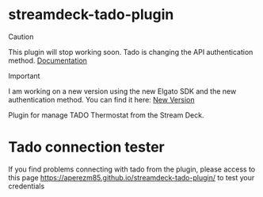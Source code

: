 # streamdeck-tado-plugin

> [!CAUTION]
> This plugin will stop working soon. Tado is changing the API authentication method.
> [Documentation](https://mattdavis90.github.io/node-tado-client/)

> [!IMPORTANT]
> I am working on a new version using the new Elgato SDK and the new authentication method. You can find it here:
> [New Version](https://github.com/aperezm85/streamdeck-tado-v2-plugin)

Plugin for manage TADO Thermostat from the Stream Deck.

# Tado connection tester

If you find problems connecting with tado from the plugin, please access to this page https://aperezm85.github.io/streamdeck-tado-plugin/ to test your credentials

